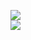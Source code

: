 [![](https://img.shields.io/badge/Made%20With-Github%20Spray-lightgrey.svg?style=for-the-badge&logo=github)](https://github.com/Annihil/github-spray#24902)  
[![](https://i.imgur.com/2DrTn0Z.gif)](https://github.com/Annihil/github-spray)